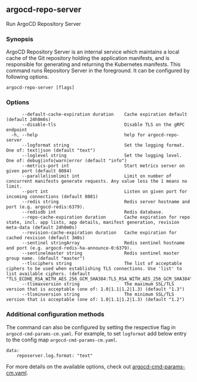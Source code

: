 ## argocd-repo-server

Run ArgoCD Repository Server

### Synopsis

ArgoCD Repository Server is an internal service which maintains a local cache of the Git repository holding the application manifests, and is responsible for generating and returning the Kubernetes manifests.  This command runs Repository Server in the foreground.  It can be configured by following options.

```
argocd-repo-server [flags]
```

### Options

```
      --default-cache-expiration duration    Cache expiration default (default 24h0m0s)
      --disable-tls                          Disable TLS on the gRPC endpoint
  -h, --help                                 help for argocd-repo-server
      --logformat string                     Set the logging format. One of: text|json (default "text")
      --loglevel string                      Set the logging level. One of: debug|info|warn|error (default "info")
      --metrics-port int                     Start metrics server on given port (default 8084)
      --parallelismlimit int                 Limit on number of concurrent manifests generate requests. Any value less the 1 means no limit.
      --port int                             Listen on given port for incoming connections (default 8081)
      --redis string                         Redis server hostname and port (e.g. argocd-redis:6379). 
      --redisdb int                          Redis database.
      --repo-cache-expiration duration       Cache expiration for repo state, incl. app lists, app details, manifest generation, revision meta-data (default 24h0m0s)
      --revision-cache-expiration duration   Cache expiration for cached revision (default 3m0s)
      --sentinel stringArray                 Redis sentinel hostname and port (e.g. argocd-redis-ha-announce-0:6379). 
      --sentinelmaster string                Redis sentinel master group name. (default "master")
      --tlsciphers string                    The list of acceptable ciphers to be used when establishing TLS connections. Use 'list' to list available ciphers. (default "TLS_ECDHE_RSA_WITH_AES_256_GCM_SHA384:TLS_RSA_WITH_AES_256_GCM_SHA384")
      --tlsmaxversion string                 The maximum SSL/TLS version that is acceptable (one of: 1.0|1.1|1.2|1.3) (default "1.3")
      --tlsminversion string                 The minimum SSL/TLS version that is acceptable (one of: 1.0|1.1|1.2|1.3) (default "1.2")
```

### Additional configuration methods

The command can also be configured by setting the respective flag in `argocd-cmd-params-cm.yaml`. For example, to set `logformat` add below entry to the config map `argocd-cmd-params-cm.yaml`.

```
data:
    reposerver.log.format: "text"
```

For more details on the available options, check out [argocd-cmd-params-cm.yaml](../argocd-cmd-params-cm.yaml).

